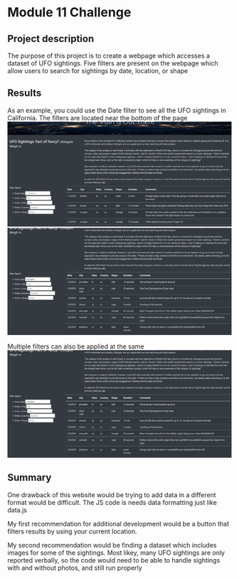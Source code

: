 # Module 11 Challenge

## Project description 
The purpose of this project is to create a webpage which accesses a dataset of UFO sightings. Five filters are present on the webpage which allow users to search for sightings by date, location, or shape 
 
## Results
As an example, you could use the Date filter to see all the UFO sightings in California. 
The filters are located near the bottom of the page
![alt text](https://github.com/specialcanadian/UFO-s/blob/main/static/images/defaultPage.png)
![alt text](https://github.com/specialcanadian/UFO-s/blob/main/static/images/OneFilter.png)

Multiple filters can also be applied at the same
![alt text](https://github.com/specialcanadian/UFO-s/blob/main/static/images/OneFilter.png)



## Summary
One drawback of this website would be trying to add data in a different format would be difficult. The JS code is needs data formatting just like data.js

My first recommendation for additional development would be a button that filters results by using your current location. 

My second recommendation would be finding a dataset which includes images for some of the sightings. Most likey, many UFO sightings are only reported verbally, so the code would need to be able to handle sightings with and without photos, and still run properly

